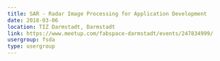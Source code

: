```yaml
---
title: SAR - Radar Image Processing for Application Development
date: 2018-03-06
location: TIZ Darmstadt, Darmstadt
link: https://www.meetup.com/fabspace-darmstadt/events/247834999/
usergroup: fsda
type: usergroup
---
```

